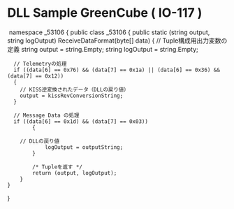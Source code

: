 # DLL Sample GreenCube ( IO-117 )
﻿
namespace _53106
{
  public class _53106
  {
    public static (string output, string logOutput) ReceiveDataFormat(byte[] data)
    {
      // Tuple構成用出力変数の定義
      string output = string.Empty;
      string logOutput = string.Empty;

      // Telemetryの処理
      if ((data[6] == 0x76) && (data[7] == 0x1a) || (data[6] == 0x36) && (data[7] == 0x12))
      {
        // KISS逆変換されたデータ（DLLの戻り値）
        output = kissRevConversionString;
      }

      // Message Data の処理
      if ((data[6] == 0x1d) && (data[7] == 0x03))
			{

        // DLLの戻り値
				logOutput = outputString;
			}
   
			/* Tupleを返す */ 
			return (output, logOutput);
		}
	}
}
